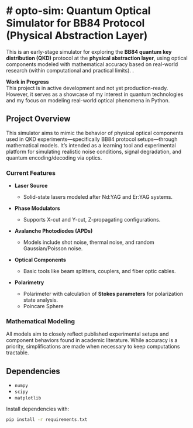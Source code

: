 

# # opto-sim: Quantum Optical Simulator for BB84 Protocol (Physical Abstraction Layer)

This is an early-stage simulator for exploring the **BB84 quantum key distribution (QKD)** protocol at the **physical abstraction layer**, using optical components modeled with mathematical accuracy based on real-world research (within computational and practical limits). .

**Work in Progress**  
This project is in active development and not yet production-ready. However, it serves as a showcase of my interest in quantum technologies and my focus on modeling real-world optical phenomena in Python.

## Project Overview

This simulator aims to mimic the behavior of physical optical components used in QKD experiments—specifically BB84 protocol setups—through mathematical models. It’s intended as a learning tool and experimental platform for simulating realistic noise conditions, signal degradation, and quantum encoding/decoding via optics.

### Current Features

- **Laser Source**  
  - Solid-state lasers modeled after Nd:YAG and Er:YAG systems.

- **Phase Modulators**  
  - Supports X-cut and Y-cut, Z-propagating configurations.

- **Avalanche Photodiodes (APDs)**  
  - Models include shot noise, thermal noise, and random Gaussian/Poisson noise.

- **Optical Components**  
  - Basic tools like beam splitters, couplers, and fiber optic cables.

- **Polarimetry**  
  - Polarimeter with calculation of **Stokes parameters** for polarization state analysis.
  - Poincare Sphere  

### Mathematical Modeling

All models aim to closely reflect published experimental setups and component behaviors found in academic literature. While accuracy is a priority, simplifications are made when necessary to keep computations tractable.

## Dependencies

- `numpy`
- `scipy`
- `matplotlib`

Install dependencies with:

```bash
pip install -r requirements.txt
